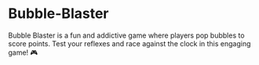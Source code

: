 # Bubble-Blaster
Bubble Blaster is a fun and addictive game where players pop bubbles to score points. Test your reflexes and race against the clock in this engaging game! 🎮
